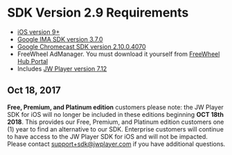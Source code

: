 # SDK Version 2.9 Requirements
* [iOS version 9+](https://developer.apple.com/library/archive/releasenotes/General/WhatsNewIniOS/Articles/iOS9.html#//apple_ref/doc/uid/TP40016198-SW1)
* [Google IMA SDK version 3.7.0](https://developers.google.com/interactive-media-ads/docs/sdks/ios/v3/history)
* [Google Chromecast SDK version 2.10.0.4070](https://developers.google.com/cast/docs/release-notes#october-19-2015)
* FreeWheel AdManager. You must download it yourself from [FreeWheel Hub Portal](https://hub.freewheel.tv/pages/viewpage.action?spaceKey=techdocs&title=MRM+Integration+SDK+Downloads)
* Includes [JW Player version 7.12](https://developer.jwplayer.com/release-notes/jw-player/#7388776)

## Oct 18, 2017

**Free, Premium, and Platinum edition** customers please note: the JW Player SDK for iOS will no longer be included in these editions beginning **OCT 18th 2018**. This provides our Free, Premium, and Platinum edition customers one (1) year to find an alternative to our SDK. Enterprise customers will continue to have access to the JW Player SDK for iOS and will not be impacted. Please contact support+sdk@jwplayer.com if you have additional questions.
